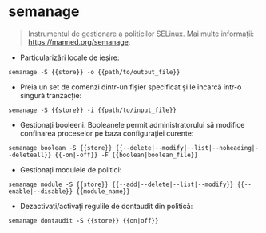 # semanage

> Instrumentul de gestionare a politicilor SELinux.
> Mai multe informații: <https://manned.org/semanage>.

- Particularizări locale de ieșire:

`semanage -S {{store}} -o {{path/to/output_file}}`

- Preia un set de comenzi dintr-un fișier specificat și le încarcă într-o singură tranzacție:

`semanage -S {{store}} -i {{path/to/input_file}}`

- Gestionați booleeni. Booleanele permit administratorului să modifice confinarea proceselor pe baza configurației curente:

`semanage boolean -S {{store}} {{--delete|--modify|--list|--noheading|--deleteall}} {{-on|-off}} -F {{boolean|boolean_file}}`

- Gestionați modulele de politici:

`semanage module -S {{store}} {{--add|--delete|--list|--modify}} {{--enable|--disable}} {{module_name}}`

- Dezactivați/activați regulile de dontaudit din politică:

`semanage dontaudit -S {{store}} {{on|off}}`

